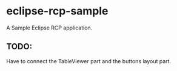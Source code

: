 eclipse-rcp-sample
==================

A Sample Eclipse RCP application.


TODO:
----
Have to connect the TableViewer part and the buttons layout part.
